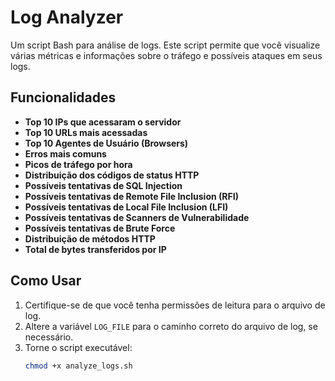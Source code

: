 # Log Analyzer

Um script Bash para análise de logs. Este script permite que você visualize várias métricas e informações sobre o tráfego e possíveis ataques em seus logs.

## Funcionalidades

- **Top 10 IPs que acessaram o servidor**
- **Top 10 URLs mais acessadas**
- **Top 10 Agentes de Usuário (Browsers)**
- **Erros mais comuns**
- **Picos de tráfego por hora**
- **Distribuição dos códigos de status HTTP**
- **Possíveis tentativas de SQL Injection**
- **Possíveis tentativas de Remote File Inclusion (RFI)**
- **Possíveis tentativas de Local File Inclusion (LFI)**
- **Possíveis tentativas de Scanners de Vulnerabilidade**
- **Possíveis tentativas de Brute Force**
- **Distribuição de métodos HTTP**
- **Total de bytes transferidos por IP**

## Como Usar

1. Certifique-se de que você tenha permissões de leitura para o arquivo de log.
2. Altere a variável `LOG_FILE` para o caminho correto do arquivo de log, se necessário.
3. Torne o script executável:
   ```bash
   chmod +x analyze_logs.sh
